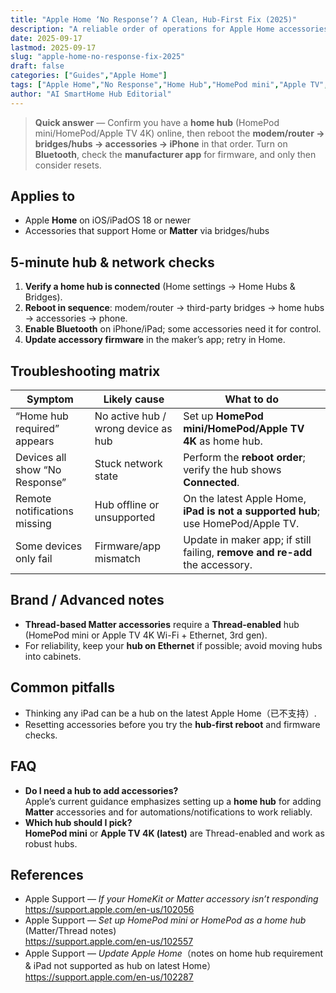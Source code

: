 ```yaml
---
title: "Apple Home ‘No Response’? A Clean, Hub-First Fix (2025)"
description: "A reliable order of operations for Apple Home accessories that stop responding: home hub status, reboots, firmware, and when to reset."
date: 2025-09-17
lastmod: 2025-09-17
slug: "apple-home-no-response-fix-2025"
draft: false
categories: ["Guides","Apple Home"]
tags: ["Apple Home","No Response","Home Hub","HomePod mini","Apple TV","Troubleshooting"]
author: "AI SmartHome Hub Editorial"
---
```


> **Quick answer** — Confirm you have a **home hub** (HomePod mini/HomePod/Apple TV 4K) online, then reboot the **modem/router → bridges/hubs → accessories → iPhone** in that order. Turn on **Bluetooth**, check the **manufacturer app** for firmware, and only then consider resets.

## Applies to
- Apple **Home** on iOS/iPadOS 18 or newer  
- Accessories that support Home or **Matter** via bridges/hubs

## 5-minute hub & network checks
1. **Verify a home hub is connected** (Home settings → Home Hubs & Bridges).  
2. **Reboot in sequence**: modem/router → third-party bridges → home hubs → accessories → phone.  
3. **Enable Bluetooth** on iPhone/iPad; some accessories need it for control.  
4. **Update accessory firmware** in the maker’s app; retry in Home.

## Troubleshooting matrix
| Symptom                        | Likely cause                        | What to do                                                   |
| ------------------------------ | ----------------------------------- | ------------------------------------------------------------ |
| “Home hub required” appears    | No active hub / wrong device as hub | Set up **HomePod mini/HomePod/Apple TV 4K** as home hub.     |
| Devices all show “No Response” | Stuck network state                 | Perform the **reboot order**; verify the hub shows **Connected**. |
| Remote notifications missing   | Hub offline or unsupported          | On the latest Apple Home, **iPad is not a supported hub**; use HomePod/Apple TV. |
| Some devices only fail         | Firmware/app mismatch               | Update in maker app; if still failing, **remove and re-add** the accessory. |

## Brand / Advanced notes
- **Thread-based Matter accessories** require a **Thread-enabled** hub (HomePod mini or Apple TV 4K Wi-Fi + Ethernet, 3rd gen).  
- For reliability, keep your **hub on Ethernet** if possible; avoid moving hubs into cabinets.

## Common pitfalls
- Thinking any iPad can be a hub on the latest Apple Home（已不支持）.  
- Resetting accessories before you try the **hub-first reboot** and firmware checks.

## FAQ
- **Do I need a hub to add accessories?**  
  Apple’s current guidance emphasizes setting up a **home hub** for adding **Matter** accessories and for automations/notifications to work reliably.  
- **Which hub should I pick?**  
  **HomePod mini** or **Apple TV 4K (latest)** are Thread-enabled and work as robust hubs.

## References
- Apple Support — *If your HomeKit or Matter accessory isn’t responding*  
  https://support.apple.com/en-us/102056  
- Apple Support — *Set up HomePod mini or HomePod as a home hub* (Matter/Thread notes)  
  https://support.apple.com/en-us/102557  
- Apple Support — *Update Apple Home*（notes on home hub requirement & iPad not supported as hub on latest Home）  
  https://support.apple.com/en-us/102287